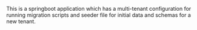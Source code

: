 This is a springboot application which has a multi-tenant configuration for running migration scripts and seeder file for initial data and schemas for a new tenant.
